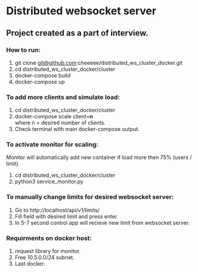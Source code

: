 # Distributed websocket server

## Project created as a part of interview.

### How to run:
  1. git clone git@github.com:cheeeee/distributed_ws_cluster_docker.git
  2. cd distributed_ws_cluster_docker/cluster
  3. docker-compose build
  4. docker-compose up

### To add more clients and simulate load:
  1. cd distributed_ws_cluster_docker/cluster
  2. docker-compose scale client=**n**  
  where n = desired number of clients.
  3. Check terminal with main docker-compose output.

### To activate monitor for scaling:  
Monitor will automatically add new container if load more then 75% (users / limit).
  1. cd distributed_ws_cluster_docker/cluster
  2. python3 service_monitor.py

### To manually change limits for desired websocket server:
  1. Go to http://localhost/api/v1/limits/
  2. Fill field with desired limit and press enter.
  3. In 5-7 second control app will recieve new limit from websocket server.

### Requirments on docker host:
  1. request library for monitor.
  2. Free 10.5.0.0/24 subnet.
  3. Last docker.
